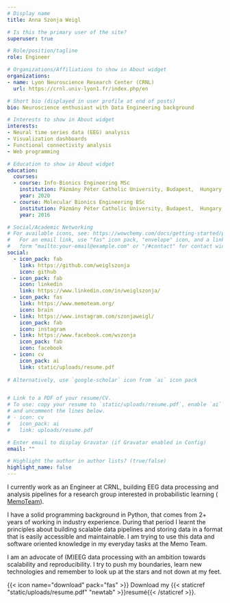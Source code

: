 ```yaml
---
# Display name
title: Anna Szonja Weigl

# Is this the primary user of the site?
superuser: true

# Role/position/tagline
role: Engineer

# Organizations/Affiliations to show in About widget
organizations:
- name: Lyon Neuroscience Research Center (CRNL)
  url: https://crnl.univ-lyon1.fr/index.php/en

# Short bio (displayed in user profile at end of posts)
bio: Neuroscience enthusiast with Data Engineering background

# Interests to show in About widget
interests:
- Neural time series data (EEG) analysis
- Visualization dashboards
- Functional connectivity analysis
- Web programming

# Education to show in About widget
education:
  courses:
  - course: Info-Bionics Engineering MSc
    institution: Pázmány Péter Catholic University, Budapest,  Hungary
    year: 2020
  - course: Molecular Bionics Engineering BSc
    institution: Pázmány Péter Catholic University, Budapest,  Hungary
    year: 2016

# Social/Academic Networking
# For available icons, see: https://wowchemy.com/docs/getting-started/page-builder/#icons
#   For an email link, use "fas" icon pack, "envelope" icon, and a link in the
#   form "mailto:your-email@example.com" or "/#contact" for contact widget.
social:
  - icon_pack: fab
    link: https://github.com/weiglszonja
    icon: github
  - icon_pack: fab
    icon: linkedin
    link: https://www.linkedin.com/in/weiglszonja/
  - icon_pack: fas
    link: https://www.memoteam.org/
    icon: brain
  - link: https://www.instagram.com/szonjaweigl/
    icon_pack: fab
    icon: instagram
  - link: https://www.facebook.com/wszonja
    icon_pack: fab
    icon: facebook
  - icon: cv
    icon_pack: ai
    link: static/uploads/resume.pdf
    
# Alternatively, use `google-scholar` icon from `ai` icon pack


# Link to a PDF of your resume/CV.
# To use: copy your resume to `static/uploads/resume.pdf`, enable `ai` icons in `params.toml`, 
# and uncomment the lines below.
# - icon: cv
#   icon_pack: ai
#   link: uploads/resume.pdf

# Enter email to display Gravatar (if Gravatar enabled in Config)
email: ""

# Highlight the author in author lists? (true/false)
highlight_name: false
---
```

I currently work as an Engineer at CRNL, building EEG data processing and
analysis pipelines for a research group interested in probabilistic learning (
[MemoTeam](https://www.memoteam.org/team-members)).

I have a solid programming background in Python, that comes from 2+ years of
working in industry experience. During that period I learnt the principles
about building scalable data pipelines and storing data in a format that is
easily accessible and maintainable. I am trying to use this data and software
oriented knowledge in my everyday tasks at the Memo Team.

I am an advocate of (M)EEG data processing with an ambition towards scalability
and reproducibility. I try to push my boundaries, learn new technologies and
remember to look up at the stars and not down at my feet.


{{< icon name="download" pack="fas" >}} Download my {{< staticref "static/uploads/resume.pdf" "newtab" >}}resumé{{< /staticref >}}.
